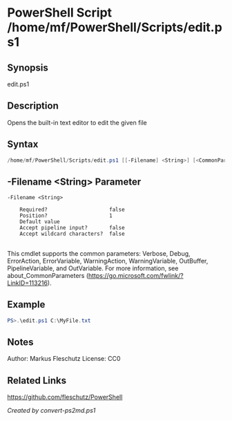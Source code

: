 # PowerShell Script /home/mf/PowerShell/Scripts/edit.ps1

## Synopsis
edit.ps1 <filename>

## Description
Opens the built-in text editor to edit the given file

## Syntax
```powershell
/home/mf/PowerShell/Scripts/edit.ps1 [[-Filename] <String>] [<CommonParameters>]
```

## -Filename &lt;String&gt; Parameter

```
-Filename <String>
    
    Required?                    false
    Position?                    1
    Default value                
    Accept pipeline input?       false
    Accept wildcard characters?  false
```
## <CommonParameters>
This cmdlet supports the common parameters: Verbose, Debug, ErrorAction, ErrorVariable, WarningAction, WarningVariable, OutBuffer, PipelineVariable, and OutVariable. For more information, see about_CommonParameters (https://go.microsoft.com/fwlink/?LinkID=113216).

## Example
```powershell
PS>.\edit.ps1 C:\MyFile.txt
```


## Notes
Author:  Markus Fleschutz
License: CC0

## Related Links
https://github.com/fleschutz/PowerShell

*Created by convert-ps2md.ps1*
